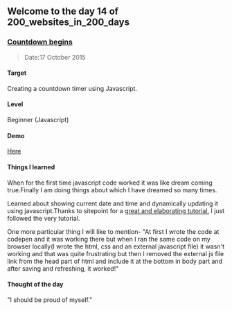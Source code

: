 ## Welcome to the day 14 of 200_websites_in_200_days
### <a href="http://codepen.io/andy1729/full/pjdLJX/" target="_blank">Countdown begins</a>
> Date:17 October 2015

#### Target
  Creating a countdown timer using Javascript.

#### Level
  Beginner (Javascript)

#### Demo
  <a href="http://codepen.io/andy1729/full/pjdLJX/" target="_blank">Here</a>


#### Things I learned
  When for the first time javascript code worked it was like dream coming true.Finally I am doing things about which I have dreamed so many times.

  Learned about showing current date and time and dynamically updating it using javascript.Thanks to sitepoint for a <a href="http://www.sitepoint.com/build-javascript-countdown-timer-no-dependencies/" target="_blank">great and elaborating tutorial.</a> I just followed the very tutorial.

  One more particular thing I will like to mention- "At first I wrote the code at codepen and it was working there but when I ran the same code on my browser locally(I wrote the html, css and an external javascript file) it wasn't working and that was quite frustrating but then I removed the external js file link from the head part of html and include it at the bottom in body part and after saving and refreshing, it worked!"

#### Thought of the day
  "I should be proud of myself."
